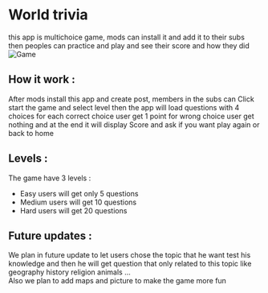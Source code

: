 # World trivia
this app is multichoice game, mods can install it and add it to their subs then peoples can practice and play and see their score and how they did
![Game](https://i.redd.it/x0p7jk87bdwd1.png)
## How it work :
After mods install this app and create post, members in the subs can Click start the game and select level then the app will load questions with 4 choices for each correct choice user get 1 point for wrong choice user get nothing and at the end it will display Score and ask if you want play again or back to home

## Levels :
The game have 3 levels :
- Easy users will get only 5 questions
- Medium users will get 10 questions
- Hard users will get 20 questions

## Future updates :
We plan in future update to let users chose the topic that he want test his knowledge and then he will get question that only related to this topic 
like geography history religion animals ...   
Also we plan to add maps and picture to make the game more fun